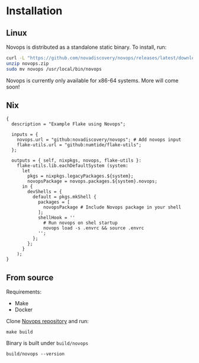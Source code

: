 # Installation

## Linux

Novops is distributed as a standalone static binary. To install, run:

```sh
curl -L "https://github.com/novadiscovery/novops/releases/latest/download/novops-X64-Linux.zip" -o novops.zip
unzip novops.zip
sudo mv novops /usr/local/bin/novops
```

Novops is currently only available for x86-64 systems. More will come soon!

## Nix

```
{
  description = "Example Flake using Novops";

  inputs = {
    novops.url = "github:novadiscovery/novops"; # Add novops input
    flake-utils.url = "github:numtide/flake-utils";
  };

  outputs = { self, nixpkgs, novops, flake-utils }:
    flake-utils.lib.eachDefaultSystem (system:
      let 
        pkgs = nixpkgs.legacyPackages.${system};
        novopsPackage = novops.packages.${system}.novops; 
      in {
        devShells = {
          default = pkgs.mkShell {
            packages = [ 
              novopsPackage # Include Novops package in your shell
            ];
            shellHook = ''
              # Run novops on shel startup
              novops load -s .envrc && source .envrc
            '';
          };
        };
      }
    );    
}
```

## From source

Requirements:

- Make
- Docker 

Clone [Novops repository](https://github.com/novadiscovery/novops) and run:

```
make build
```

Binary is built under `build/novops`

```
build/novops --version
```